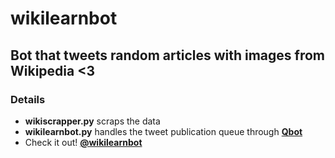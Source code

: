 # wikilearnbot

## Bot that tweets random articles with images from Wikipedia <3

### Details

- **wikiscrapper.py** scraps the data
- **wikilearnbot.py** handles the tweet publication queue through **[Qbot](https://github.com/alvivar/qbot)**
- Check it out! **[@wikilearnbot](https://twitter.com/wikilearnbot)**
